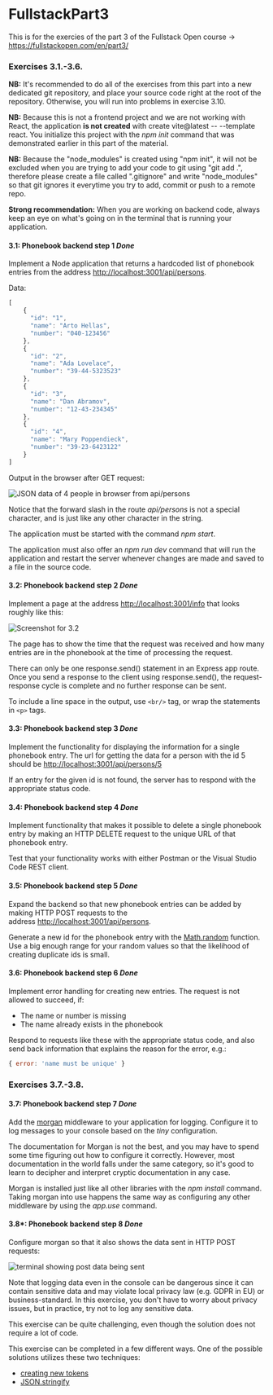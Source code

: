 # FullstackPart3
 This is for the exercies of the part 3 of the Fullstack Open course -> https://fullstackopen.com/en/part3/

### Exercises 3.1.-3.6. 

**NB:** It's recommended to do all of the exercises from this part into a new dedicated git repository, and place your source code right at the root of the repository. Otherwise, you will run into problems in exercise 3.10.

**NB:** Because this is not a frontend project and we are not working with React, the application **is not created** with create vite@latest -- --template react. You initialize this project with the _npm init_ command that was demonstrated earlier in this part of the material.

**NB:** Because the "node_modules" is created using "npm init", it will not be excluded when you are trying to add your code to git using "git add .", therefore please create a file called ".gitignore" and write "node_modules" so that git ignores it everytime you try to add, commit or push to a remote repo.

**Strong recommendation:** When you are working on backend code, always keep an eye on what's going on in the terminal that is running your application.

#### 3.1: Phonebook backend step 1 *Done*

Implement a Node application that returns a hardcoded list of phonebook entries from the address [http://localhost:3001/api/persons](http://localhost:3001/api/persons).

Data:

```js
[
    { 
      "id": "1",
      "name": "Arto Hellas", 
      "number": "040-123456"
    },
    { 
      "id": "2",
      "name": "Ada Lovelace", 
      "number": "39-44-5323523"
    },
    { 
      "id": "3",
      "name": "Dan Abramov", 
      "number": "12-43-234345"
    },
    { 
      "id": "4",
      "name": "Mary Poppendieck", 
      "number": "39-23-6423122"
    }
]
```

Output in the browser after GET request:

![JSON data of 4 people in browser from api/persons](https://fullstackopen.com/static/b9a0a7eece81829541c485fdd078f25a/5a190/22e.png)

Notice that the forward slash in the route _api/persons_ is not a special character, and is just like any other character in the string.

The application must be started with the command _npm start_.

The application must also offer an _npm run dev_ command that will run the application and restart the server whenever changes are made and saved to a file in the source code.

#### 3.2: Phonebook backend step 2 *Done*

Implement a page at the address [http://localhost:3001/info](http://localhost:3001/info) that looks roughly like this:

![Screenshot for 3.2](https://fullstackopen.com/static/26383e4e706a7f89c140690121be2ea1/5a190/23x.png)

The page has to show the time that the request was received and how many entries are in the phonebook at the time of processing the request.

There can only be one response.send() statement in an Express app route. Once you send a response to the client using response.send(), the request-response cycle is complete and no further response can be sent.

To include a line space in the output, use `<br/>` tag, or wrap the statements in `<p>` tags.

#### 3.3: Phonebook backend step 3 *Done*

Implement the functionality for displaying the information for a single phonebook entry. The url for getting the data for a person with the id 5 should be [http://localhost:3001/api/persons/5](http://localhost:3001/api/persons/5)

If an entry for the given id is not found, the server has to respond with the appropriate status code.

#### 3.4: Phonebook backend step 4 *Done*

Implement functionality that makes it possible to delete a single phonebook entry by making an HTTP DELETE request to the unique URL of that phonebook entry.

Test that your functionality works with either Postman or the Visual Studio Code REST client.

#### 3.5: Phonebook backend step 5 *Done*

Expand the backend so that new phonebook entries can be added by making HTTP POST requests to the address [http://localhost:3001/api/persons](http://localhost:3001/api/persons).

Generate a new id for the phonebook entry with the [Math.random](https://developer.mozilla.org/en-US/docs/Web/JavaScript/Reference/Global_Objects/Math/random) function. Use a big enough range for your random values so that the likelihood of creating duplicate ids is small.

#### 3.6: Phonebook backend step 6 *Done*

Implement error handling for creating new entries. The request is not allowed to succeed, if:

- The name or number is missing
- The name already exists in the phonebook

Respond to requests like these with the appropriate status code, and also send back information that explains the reason for the error, e.g.:

```js
{ error: 'name must be unique' }
```
### Exercises 3.7.-3.8.

#### 3.7: Phonebook backend step 7 *Done*

Add the [morgan](https://github.com/expressjs/morgan) middleware to your application for logging. Configure it to log messages to your console based on the _tiny_ configuration.

The documentation for Morgan is not the best, and you may have to spend some time figuring out how to configure it correctly. However, most documentation in the world falls under the same category, so it's good to learn to decipher and interpret cryptic documentation in any case.

Morgan is installed just like all other libraries with the _npm install_ command. Taking morgan into use happens the same way as configuring any other middleware by using the _app.use_ command.

#### 3.8*: Phonebook backend step 8 *Done*

Configure morgan so that it also shows the data sent in HTTP POST requests:

![terminal showing post data being sent](https://fullstackopen.com/static/4ed4b48465d48df517158501c0be187e/5a190/24.png)

Note that logging data even in the console can be dangerous since it can contain sensitive data and may violate local privacy law (e.g. GDPR in EU) or business-standard. In this exercise, you don't have to worry about privacy issues, but in practice, try not to log any sensitive data.

This exercise can be quite challenging, even though the solution does not require a lot of code.

This exercise can be completed in a few different ways. One of the possible solutions utilizes these two techniques:

- [creating new tokens](https://github.com/expressjs/morgan#creating-new-tokens)
- [JSON.stringify](https://developer.mozilla.org/en-US/docs/Web/JavaScript/Reference/Global_Objects/JSON/stringify)